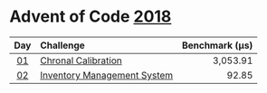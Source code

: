 # Advent of Code [2018](https://adventofcode.com/2018)

|      Day       | Challenge                                                          | Benchmark (µs) |
| :------------: | :----------------------------------------------------------------- | -------------: |
| [01](./d01.rs) | [Chronal Calibration](https://adventofcode.com/2018/day/1)         |       3,053.91 |
| [02](./d02.rs) | [Inventory Management System](https://adventofcode.com/2018/day/2) |          92.85 |
